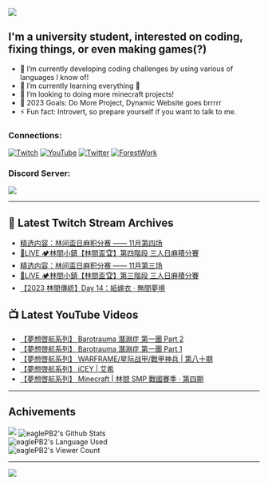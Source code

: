 <!--### Hello people, I'm EaglePB2 - The one who building something for fun 👋
Thank you for standby for this profile.   
The purpose of this profile is coming soon.   
You may come back later, as you wish if this readme.md is updated.   -->

<a href="https://github.com/lightda104530"><img src="https://readme-typing-svg.herokuapp.com/?duration=7000&width=600&lines=Hello+people,+I%27m+EaglePB2.;The+one+who+builds+something+for+fun+%F0%9F%91%8B;Thank+you+for+standby+for+this+profile.;The+purpose+of+this+profile+is+coming+soon.;You+may+come+back+later.;As+you+wish+if+this+readme.md+is+updated.;"></a>


## I'm a university student, interested on coding, fixing things, or even making games(?)
- 🔭 I’m currently developing coding challenges by using various of languages I know of!
- 🌱 I’m currently learning everything 🤣
- 💬 I’m looking to doing more minecraft projects!
- 🥅 2023 Goals: Do More Project, Dynamic Website goes brrrrr
- ⚡ Fun fact: Introvert, so prepare yourself if you want to talk to me.

### Connections:

[![Twitch](https://img.shields.io/badge/Twitch-9347FF?style=flat-square&logo=twitch&logoColor=white)](https://www.twitch.tv/eaglepb2)
[![YouTube](https://img.shields.io/badge/YouTube-%23FF0000.svg?style=flat-square&logo=YouTube&logoColor=white)](https://www.youtube.com/eaglepb2)
[![Twitter](https://img.shields.io/badge/Twitter-%231DA1F2.svg?style=flat-square&logo=Twitter&logoColor=white)](https://twitter.com/eaglepb2)
[![ForestWork](https://img.shields.io/badge/Forestwork_Website-415549?style=flat-square&logo=homeadvisor&logoColor=white)](https://forestwork.team)

### Discord Server:

[![](https://invidget.switchblade.xyz/qKrub9b?theme=dark&language=ch)](https://discord.gg/qKrub9b)

---

## 👾 Latest Twitch Stream Archives
<!-- TWITCH:START -->
- [精选内容：林间盃日麻积分赛 —— 11月第四场](https://www.twitch.tv/videos/1992654065)
- [🔴LIVE 🏕️林間小鎮【林間盃🏆】第四階段 三人日麻積分賽](https://www.twitch.tv/videos/1990286151)
- [精选内容：林间盃日麻积分赛 —— 11月第三场](https://www.twitch.tv/videos/1986525274)
- [🔴LIVE 🏕️林間小鎮【林間盃🏆】第三階段 三人日麻積分賽](https://www.twitch.tv/videos/1984205952)
- [【2023 林間傳統】Day 14：紙嫁衣 · 無間夢境](https://www.twitch.tv/videos/1980759082)
<!-- TWITCH:END -->



## 📺 Latest YouTube Videos
<!-- YOUTUBE:START -->
- [【夢想啓航系列】 Barotrauma 潛淵症 第一團 Part 2](https://www.youtube.com/watch?v=DP2O4M7iPYE)
- [【夢想啓航系列】 Barotrauma 潛淵症 第一團 Part 1](https://www.youtube.com/watch?v=rkco-P5lFEk)
- [【夢想啓航系列】 WARFRAME/星际战甲/戰甲神兵 | 第八十期](https://www.youtube.com/watch?v=Nj-jDihzSzM)
- [【夢想啓航系列】 iCEY | 艾希](https://www.youtube.com/watch?v=LBDLUZovOfk)
- [【夢想啓航系列】 Minecraft | 林間 SMP 戰國賽季 · 第四期](https://www.youtube.com/watch?v=WELESwQqq7Q)
<!-- YOUTUBE:END -->

---

## Achivements
[![](https://github-profile-trophy.vercel.app/?username=eaglepb2&theme=monokai&no-bg=true&&title=Repositories,Issues,Commit,MultiLanguage)](https://github.com/anuraghazra/github-readme-stats)
<img align="center" alt="eaglePB2's Github Stats" src="https://github-readme-stats.vercel.app/api?username=eaglePB2&show_icons=true&hide_border=true&theme=merko" />
<br>
<img align="center" alt="eaglePB2's Language Used" src="https://github-readme-stats.vercel.app/api/top-langs/?username=eaglePB2&show_icons=true&hide_border=true&theme=merko&layout=compact&langs_count=8" />
<br>
<img align="center" alt="eaglePB2's Viewer Count" src="https://visitcount.itsvg.in/api?id=eaglepb2&label=Profile%20Views&color=3&icon=5&pretty=true" />

<hr>

<!-- RANDOMQUOTE:START -->
![](https://quotes-github-readme.vercel.app/api?type=horizontal&theme=merko)
<!-- RANDOMQUOTE:END -->


<!--
       _____   _   _   _____       _____   _   _   ____   
      |_   _| | | | | |  ___|     |  ___| | \ | | |  _  \  
        | |   | |_| | | |___      | |___  |  \| | | | | | 
        | |   |  _  | |  ___|     |  ___| |     | | | | | 
        | |   | | | | | |___      | |___  | |\  | | |_| | 
        |_|   |_| |_| |_____|     |_____| |_| \_| |____ / 
      
-->
